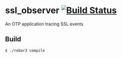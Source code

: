 ssl_observer [![Build Status](https://travis-ci.org/michalwski/ssl_observer.svg)](https://travis-ci.org/michalwski/ssl_observer)
=====

An OTP application tracing SSL events

Build
-----

    $ ./rebar3 compile
